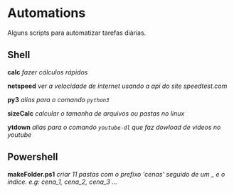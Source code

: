 # Automations
Alguns scripts para automatizar tarefas diárias.

## Shell
**calc** _fazer cálculos rápidos_

**netspeed** _ver a velocidade de internet usando a api do site speedtest.com_

**py3** _alias para o comando `python3`_

**sizeCalc** _calcular o tamanha de arquivos ou pastas no linux_

**ytdown** _alias para o comando `youtube-dl` que faz dowload de videos no youtube_

## Powershell

**makeFolder.ps1** _criar 11 pastas com o prefixo 'cenas' seguido de um _ e o indice. e.g: cena_1, cena_2, cena_3 ..._

